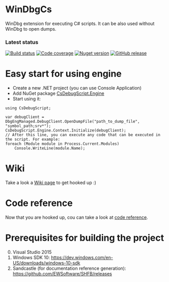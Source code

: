 # WinDbgCs
WinDbg extension for executing C# scripts. It can be also used without WinDbg to open dumps.

### Latest status
[![Build status](https://ci.appveyor.com/api/projects/status/d2j4lxglq0tl1x1i/branch/master?svg=true)](https://ci.appveyor.com/project/southpolenator/windbgcs/branch/master)
[![Code coverage](https://img.shields.io/codecov/c/github/southpolenator/WinDbgCs.svg)](https://codecov.io/github/southpolenator/WinDbgCs)
[![Nuget version](https://img.shields.io/nuget/v/csdebugscript.engine.svg?style=flat)](https://www.nuget.org/packages/csdebugscript.engine/)
[![GitHub release](https://img.shields.io/github/release/southpolenator/windbgcs.svg?style=flat)](https://github.com/southpolenator/WinDbgCs/releases/latest)

# Easy start for using engine
* Create a new .NET project (you can use Console Application)
* Add NuGet package [CsDebugScript.Engine](https://www.nuget.org/packages/CsDebugScript.Engine)
* Start using it:

```
using CsDebugScript;

var debugClient = DbgEngManaged.DebugClient.OpenDumpFile("path_to_dump_file", "symbol_path;srv*");
CsDebugScript.Engine.Context.Initialize(debugClient);
// After this line, you can execute any code that can be executed in the script. For example:
foreach (Module module in Process.Current.Modules)
    Console.WriteLine(module.Name);
```

# Wiki
Take a look a [Wiki page](https://github.com/southpolenator/WinDbgCs/wiki) to get hooked up :)

# Code reference
Now that you are hooked up, cou can take a look at [code reference](http://southpolenator.github.io/WinDbgCsReference/).

# Prerequisites for building the project
0. Visual Studio 2015
1. Windows SDK 10: https://dev.windows.com/en-US/downloads/windows-10-sdk
2. Sandcastle (for documentation reference generation): https://github.com/EWSoftware/SHFB/releases
